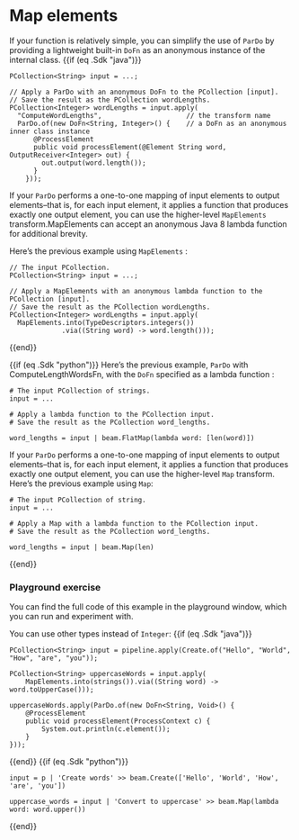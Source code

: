 <!--
Licensed under the Apache License, Version 2.0 (the "License");
you may not use this file except in compliance with the License.
You may obtain a copy of the License at
http://www.apache.org/licenses/LICENSE-2.0
Unless required by applicable law or agreed to in writing, software
distributed under the License is distributed on an "AS IS" BASIS,
WITHOUT WARRANTIES OR CONDITIONS OF ANY KIND, either express or implied.
See the License for the specific language governing permissions and
limitations under the License.
-->
# Map elements

If your function is relatively simple, you can simplify the use of `ParDo` by providing a lightweight built-in `DoFn` as an anonymous instance of the internal class.
{{if (eq .Sdk "java")}}
```
PCollection<String> input = ...;

// Apply a ParDo with an anonymous DoFn to the PCollection [input].
// Save the result as the PCollection wordLengths.
PCollection<Integer> wordLengths = input.apply(
  "ComputeWordLengths",                     // the transform name
  ParDo.of(new DoFn<String, Integer>() {    // a DoFn as an anonymous inner class instance
      @ProcessElement
      public void processElement(@Element String word, OutputReceiver<Integer> out) {
        out.output(word.length());
      }
    }));
```

If your `ParDo` performs a one-to-one mapping of input elements to output elements–that is, for each input element, it applies a function that produces exactly one output element, you can use the higher-level `MapElements` transform.MapElements can accept an anonymous Java 8 lambda function for additional brevity.

Here’s the previous example using `MapElements` :

```
// The input PCollection.
PCollection<String> input = ...;

// Apply a MapElements with an anonymous lambda function to the PCollection [input].
// Save the result as the PCollection wordLengths.
PCollection<Integer> wordLengths = input.apply(
  MapElements.into(TypeDescriptors.integers())
             .via((String word) -> word.length()));
```
{{end}}

{{if (eq .Sdk "python")}}
Here’s the previous example, `ParDo` with ComputeLengthWordsFn, with the `DoFn` specified as a lambda function :

```
# The input PCollection of strings.
input = ...

# Apply a lambda function to the PCollection input.
# Save the result as the PCollection word_lengths.

word_lengths = input | beam.FlatMap(lambda word: [len(word)])
```

If your `ParDo` performs a one-to-one mapping of input elements to output elements–that is, for each input element, it applies a function that produces exactly one output element, you can use the higher-level `Map` transform.
Here’s the previous example using `Map`:

```
# The input PCollection of string.
input = ...

# Apply a Map with a lambda function to the PCollection input.
# Save the result as the PCollection word_lengths.

word_lengths = input | beam.Map(len)
```
{{end}}
### Playground exercise

You can find the full code of this example in the playground window, which you can run and experiment with.

You can use other types instead of `Integer`:
{{if (eq .Sdk "java")}}
```
PCollection<String> input = pipeline.apply(Create.of("Hello", "World", "How", "are", "you"));

PCollection<String> uppercaseWords = input.apply(
    MapElements.into(strings()).via((String word) -> word.toUpperCase()));

uppercaseWords.apply(ParDo.of(new DoFn<String, Void>() {
    @ProcessElement
    public void processElement(ProcessContext c) {
        System.out.println(c.element());
    }
}));
```
{{end}}
{{if (eq .Sdk "python")}}
```
input = p | 'Create words' >> beam.Create(['Hello', 'World', 'How', 'are', 'you'])

uppercase_words = input | 'Convert to uppercase' >> beam.Map(lambda word: word.upper())
```
{{end}}
